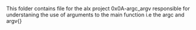 This folder contains file for the alx project 0x0A-argc_argv responsible for understaning the use of arguments to the main function i.e the argc and argv{}

